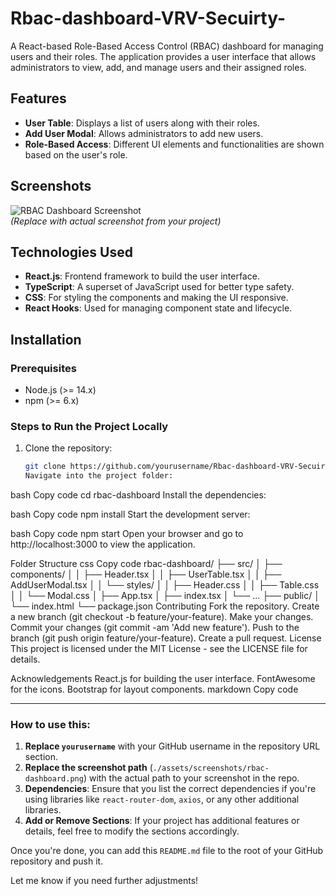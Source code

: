 # Rbac-dashboard-VRV-Secuirty-

A React-based Role-Based Access Control (RBAC) dashboard for managing users and their roles. The application provides a user interface that allows administrators to view, add, and manage users and their assigned roles.

## Features

- **User Table**: Displays a list of users along with their roles.
- **Add User Modal**: Allows administrators to add new users.
- **Role-Based Access**: Different UI elements and functionalities are shown based on the user's role.

## Screenshots

![RBAC Dashboard Screenshot](./assets/screenshots/rbac-dashboard.png)  
*(Replace with actual screenshot from your project)*

## Technologies Used

- **React.js**: Frontend framework to build the user interface.
- **TypeScript**: A superset of JavaScript used for better type safety.
- **CSS**: For styling the components and making the UI responsive.
- **React Hooks**: Used for managing component state and lifecycle.

## Installation

### Prerequisites

- Node.js (>= 14.x)
- npm (>= 6.x)

### Steps to Run the Project Locally

1. Clone the repository:
   ```bash
   git clone https://github.com/yourusername/Rbac-dashboard-VRV-Secuirty.git
   Navigate into the project folder:

bash
Copy code
cd rbac-dashboard
Install the dependencies:

bash
Copy code
npm install
Start the development server:

bash
Copy code
npm start
Open your browser and go to http://localhost:3000 to view the application.

Folder Structure
css
Copy code
rbac-dashboard/
├── src/
│   ├── components/
│   │   ├── Header.tsx
│   │   ├── UserTable.tsx
│   │   ├── AddUserModal.tsx
│   │   └── styles/
│   │       ├── Header.css
│   │       ├── Table.css
│   │       └── Modal.css
│   ├── App.tsx
│   ├── index.tsx
│   └── ...
├── public/
│   └── index.html
└── package.json
Contributing
Fork the repository.
Create a new branch (git checkout -b feature/your-feature).
Make your changes.
Commit your changes (git commit -am 'Add new feature').
Push to the branch (git push origin feature/your-feature).
Create a pull request.
License
This project is licensed under the MIT License - see the LICENSE file for details.

Acknowledgements
React.js for building the user interface.
FontAwesome for the icons.
Bootstrap for layout components.
markdown
Copy code

---

### How to use this:

1. **Replace `yourusername`** with your GitHub username in the repository URL section.
2. **Replace the screenshot path** (`./assets/screenshots/rbac-dashboard.png`) with the actual path to your screenshot in the repo.
3. **Dependencies**: Ensure that you list the correct dependencies if you're using libraries like `react-router-dom`, `axios`, or any other additional libraries.
4. **Add or Remove Sections**: If your project has additional features or details, feel free to modify the sections accordingly.

Once you're done, you can add this `README.md` file to the root of your GitHub repository and push it.

Let me know if you need further adjustments!






